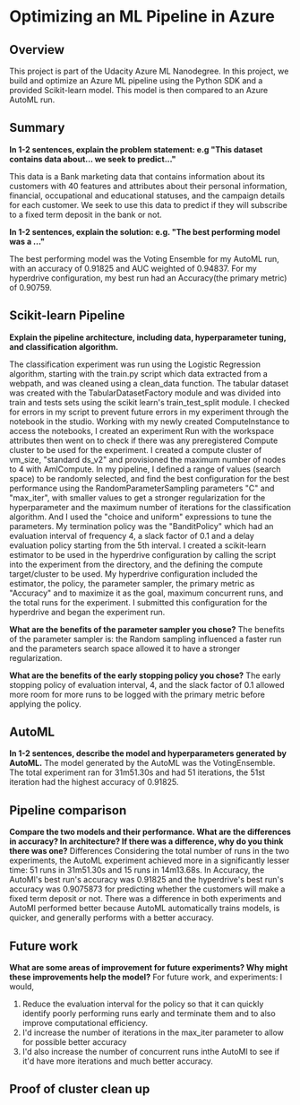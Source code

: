 # Optimizing an ML Pipeline in Azure

## Overview
This project is part of the Udacity Azure ML Nanodegree.
In this project, we build and optimize an Azure ML pipeline using the Python SDK and a provided Scikit-learn model.
This model is then compared to an Azure AutoML run.

## Summary
**In 1-2 sentences, explain the problem statement: e.g "This dataset contains data about... we seek to predict..."**

This data is a Bank marketing data that contains information about its customers with 40 features and attributes about their personal information, financial, occupational and educational statuses, and the campaign details for each customer. We seek to use this data to predict if they will subscribe to a fixed term deposit in the bank or not.

**In 1-2 sentences, explain the solution: e.g. "The best performing model was a ..."**

The best performing model was the Voting Ensemble for my AutoML run, with an accuracy of 0.91825 and AUC weighted of 0.94837.
For my hyperdrive configuration, my best run had an Accuracy(the primary metric) of 0.90759.

## Scikit-learn Pipeline
**Explain the pipeline architecture, including data, hyperparameter tuning, and classification algorithm.**

The classification experiment was run using the Logistic Regression algorithm, starting with the train.py script which data extracted from a webpath, and was cleaned using a clean_data function. The tabular dataset was created with the TabularDatasetFactory module and was divided into train and tests sets using the scikit learn's train_test_split module. I checked for errors in my script to prevent future errors in my experiment through the notebook in the studio.
Working with my newly created ComputeInstance to access the notebooks, I created an experiment Run with the workspace attributes then went on to check if there was any preregistered Compute cluster to be used for the experiment.
I created a compute cluster of vm_size, "standard ds_v2" and provisioned the maximum number of nodes to 4 with AmlCompute.
In my pipeline, I defined a range of values (search space) to be randomly selected, and find the best configuration for the best performance using the RandomParameterSampling parameters "C" and "max_iter", with smaller values to get a stronger regularization for the hyperparameter and the maximum number of iterations for the classification algorithm. And I used the "choice and uniform" expressions to tune the parameters. 
My termination policy was the "BanditPolicy" which had an evaluation interval of frequency 4, a slack factor of 0.1 and a delay evaluation policy starting from the 5th interval. I created a scikit-learn estimator to be used in the hyperdrive configuration by calling the script into the experiment from the directory, and the defining the compute target/cluster to be used. 
My hyperdrive configuration included the estimator, the policy, the parameter sampler, the primary metric as "Accuracy" and to maximize it as the goal, maximum concurrent runs, and the total runs for the experiment. I submitted this configuration for the hyperdrive and began the experiment run.

**What are the benefits of the parameter sampler you chose?**
The benefits of the parameter sampler is: the Random sampling influenced a faster run and the parameters search space allowed it to have a stronger regularization.

**What are the benefits of the early stopping policy you chose?**
The early stopping policy of evaluation interval, 4, and the slack factor of 0.1 allowed more room for more runs to be logged with the primary metric before applying the policy.

## AutoML
**In 1-2 sentences, describe the model and hyperparameters generated by AutoML.**
The model generated by the AutoML was the VotingEnsemble. The total experiment ran for 31m51.30s and had 51 iterations, the 51st iteration had the highest accuracy of 0.91825.

## Pipeline comparison
**Compare the two models and their performance. What are the differences in accuracy? In architecture? If there was a difference, why do you think there was one?**
Differences
Considering the total number of runs in the two experiments, the AutoML experiment achieved more in a significantly lesser time: 51 runs in 31m51.30s and 15 runs in 14m13.68s.
In Accuracy, the AutoMl's best run's accuracy was 0.91825 and the hyperdrive's best run's accuracy was 0.9075873 for predicting whether the customers will make a fixed term deposit or not.
There was a difference in both experiments and AutoMl performed better because AutoML automatically trains models, is quicker, and generally performs with a better accuracy. 

## Future work
**What are some areas of improvement for future experiments? Why might these improvements help the model?**
For future work, and experiments: I would,
1. Reduce the evaluation interval for the policy so that it can quickly identify poorly performing runs early and terminate them and to also improve computational efficiency.
2. I'd increase the number of iterations in the max_iter parameter to allow for possible better accuracy
3. I'd also increase the number of concurrent runs inthe AutoMl to see if it'd have more iterations and much better accuracy.

## Proof of cluster clean up


